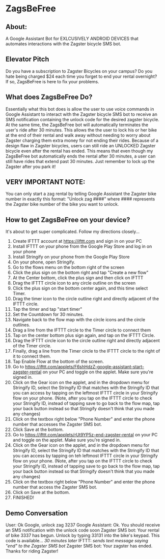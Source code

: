 # ZagsBeFree
## About:
A Google Assistant Bot for EXLCUSIVELY ANDROID DEVICES that automates interactions with the Zagster bicycle SMS bot.

## Elevator Pitch
  Do you have a subscription to Zagster Bicycles on your campus? Do you hate being charged $24 each time you forget to end your rental overnight? If so, ZagsBeFree is here to fix your problems.
  
## What does ZagsBeFree Do?
  Essentially what this bot does is allow the user to use voice commands in Google Assistant to interact with the Zagster bicycle SMS 
bot to receive an SMS notification containing the unlock code for the desired zagster bicycle. At the same time, the ZagsBeFree bot will automatically terminates the user's ride after 30 minutes. This allows the the user to lock his or her bike at the end of their rental and walk away without needing to worry about Zagster charging them extra money for not ending their rides. Because of a design flaw in Zagster bicycles, users can still ride an UNLOCKED Zagster bicycle even after the rental has ended. This means that even though my ZagsBeFree bot automatically ends the rental after 30 minutes, a user can still have rides that extend past 30 minutes. Just remember to lock up the Zagster after you park it!  

## VERY IMPORTANT NOTE:
You can only start a zag rental by telling Google Assistant the Zagster bike number in exactly this format: "Unlock zag ####" where #### represents the Zagster bike number of the bike you want to unlock. 

## How to get ZagsBeFree on your device?
It's about to get super complicated. Follow my directions closely...
1. Create IFTTT account at https://ifttt.com and sign in on your PC
2. Install IFTTT on your phone from the Google Play Store and log in on your phone
3. Install Stringify on your phone from the Google Play Store
4. On your phone, open Stringify.
5. Go to the flows menu on the bottom right of the screen
6. Click the plus sign on the bottom right and tap "Create a new flow"
7. At the Center bottom, click the plus sign and then click on IFTTT
8. Drag the IFTTT circle icon to any circle outline on the screen
9. Click the plus sign on the bottom center again, and this time select Timer.
10. Drag the timer icon to the circle outline right and directly adjacent of the IFTTT circle. 
11. Tap the timer and tap "start timer"
12. Set the Countdown for 30 minutes.
13. Navigate back to the flow map with the circle icons and the circle outlines. 
14. Drag a line from the IFTTT circle to the Timer circle to connect them
15. Tap on the center bottom plus sign again, and tap on the IFTTT Circle. 
16. Drag the IFTTT circle icon to the circle outline right and directly adjacent of the Timer circle.
17. Finally, drag a line from the Timer circle to the IFTTT circle to the right of it to connect them.
18. Tap Enable Flow at the bottom of the screen. 
19. Go to https://ifttt.com/applets/F6shHdzZ-google-assistant-start-zagster-rental on your PC and toggle on the applet. Make sure you're         signed in.
20. Click on the Gear icon on the applet, and in the dropdown menu for Stringify ID, select the Stringify ID that matches with the            Stringify ID that you can access by tapping on the leftmost IFTTT circle in your Stringify flow on your phone. (Note, after you tap       on the IFTTT circle to check your Stringify ID, instead of tapping save to go back to the flow map, tap your back button instead          so that Stringify doesn't think that you made any changes) 
21. Click on the textbox right below "Phone Number" and enter the phone number that accesses the Zagster SMS bot. 
22. Click Save at the bottom.
23. Go to https://ifttt.com/applets/rUt9YP5z-end-zagster-rental on your PC and toggle on the applet. Make sure you're signed in. 
24. Click on the Gear icon on the applet, and in the dropdown menu for Stringify ID, select the Stringify ID that matches with the            Stringify ID that you can access by tapping on teh leftmost IFTTT circle in your Stringify flow on your phone. (Note, after you tap
      on the IFTTT circle to check your Stringify ID, instead of tapping save to go back to the flow map, tap your back button instead
        so that Stringify doesn't think that you made any changes)
25. Click on the textbox right below "Phone Number" and enter the phone number that access the Zagster SMS bot.
26. Click on Save at the bottom.
27. FINISHED!

## Demo Conversation
User: Ok Google, unlock zag 3237
Google Assistant: Ok. You should receive an SMS notification with the unlock code soon
Zagster SMS bot: Your rental of bike 3337 has begun. Unlock by typing 33131 into the bike's keypad. This code is available...
*30 minutes later*
IFTTT: *sends text message saying "end" to the Zagster SMS bot*
Zagster SMS bot: Your zagster has ended. Thanks for riding Zagster!


